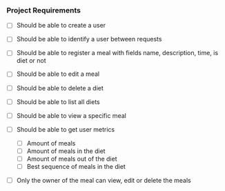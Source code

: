 ### Project Requirements
- [ ] Should be able to create a user
- [ ] Should be able to identify a user between requests
- [ ] Should be able to register a meal with fields name, description, time, is diet or not
- [ ] Should be able to edit a meal
- [ ] Should be able to delete a diet
- [ ] Should be able to list all diets
- [ ] Should be able to view a specific meal
- [ ] Should be able to get user metrics
    - [ ] Amount of meals
    - [ ] Amount of meals in the diet
    - [ ] Amount of meals out of the diet
    - [ ] Best sequence of meals in the diet
- [ ] Only the owner of the meal can view, edit or delete the meals

